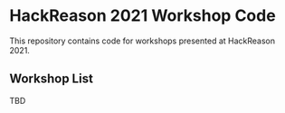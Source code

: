 # HackReason 2021 Workshop Code

This repository contains code for workshops presented at HackReason 2021.

## Workshop List

TBD
